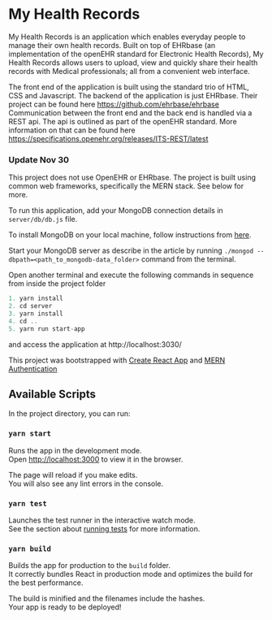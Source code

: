 
# My Health Records

  My Health Records is an application which enables everyday people to manage their own health records. Built on top of EHRbase (an implementation of the openEHR standard for Electronic Health Records), My Health Records allows users to upload, view and quickly share their health records with Medical professionals; all from a convenient web interface.
  
  The front end of the application is built using the standard trio of HTML, CSS and Javascript. The backend of the application is just EHRbase. Their project can be found here https://github.com/ehrbase/ehrbase Communication between the front end and the back end is handled via a REST api. The api is outlined as part of the openEHR standard. More information on that can be found here https://specifications.openehr.org/releases/ITS-REST/latest
  
  ### Update Nov 30
  
  This project does not use OpenEHR or EHRbase. The project is built using common web frameworks, specifically the MERN stack. See below for more.
  
  To run this application, add your MongoDB connection details in `server/db/db.js` file.

To install MongoDB on your local machine, follow instructions from [here](https://levelup.gitconnected.com/how-to-install-mongodb-database-on-local-environment-19a8a76f1b92?source=friends_link&sk=416b443bad1f86b292e4b72602cf5c9b).

Start your MongoDB server as describe in the article by running `./mongod --dbpath=<path_to_mongodb-data_folder>` command from the terminal.

Open another terminal and execute the following commands in sequence from inside the project folder

```js
1. yarn install
2. cd server
3. yarn install
4. cd ..
5. yarn run start-app
```

and access the application at http://localhost:3030/

This project was bootstrapped with [Create React App](https://github.com/facebook/create-react-app) and [MERN Authentication](https://github.com/flaviuse/mern-authentication)

## Available Scripts

In the project directory, you can run:

### `yarn start`

Runs the app in the development mode.<br />
Open [http://localhost:3000](http://localhost:3000) to view it in the browser.

The page will reload if you make edits.<br />
You will also see any lint errors in the console.

### `yarn test`

Launches the test runner in the interactive watch mode.<br />
See the section about [running tests](https://facebook.github.io/create-react-app/docs/running-tests) for more information.

### `yarn build`

Builds the app for production to the `build` folder.<br />
It correctly bundles React in production mode and optimizes the build for the best performance.

The build is minified and the filenames include the hashes.<br />
Your app is ready to be deployed!
